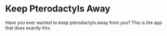 # Keep Pterodactyls Away

Have you ever wanted to keep pterodactyls away from you? This is the app that does exactly this.
